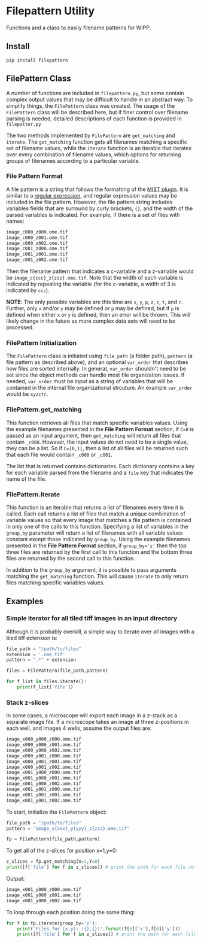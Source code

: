 # Filepattern Utility

Functions and a class to easily filename patterns for WIPP.

## Install

`pip install filepattern`

## FilePattern Class

A number of functions are included in `filepattern.py`, but some contain complex output values that may be difficult to handle in an abstract way. To simplify things, the `FilePattern` class was created. The usage of the `FilePattern` class will be described here, but if finer control over filename parsing is needed, detailed descriptions of each function is provided in `filepatter.py`

The two methods implemented by `FilePattern` are `get_matching` and `iterate`. The `get_matching` function gets all filenames matching a specific set of filename values, while the `iterate` function is an iterable that iterates over every combination of filename values, which options for returning groups of filenames according to a particular variable.

### File Pattern Format

A file pattern is a string that follows the formatting of the [MIST plugin](https://github.com/USNISTGOV/MIST/wiki/User-Guide#input-parameters). It is similar to a [regular expression](https://en.wikipedia.org/wiki/Regular_expression), and regular expression values may be included in the file pattern. However, the file pattern string includes variables fields that are surround by curly brackets, `{}`, and the width of the parsed variables is indicated. For example, if there is a set of files with names:

```bash
image_c000_z000.ome.tif
image_c000_z001.ome.tif
image_c000_z002.ome.tif
image_c001_z000.ome.tif
image_c001_z001.ome.tif
image_c001_z002.ome.tif
```

Then the filename pattern that indicates a c-variable and a z-variable would be `image_c{ccc}_z{zzz}.ome.tif`. Note that the width of each variable is indicated by repeating the variable (for the c-variable, a width of 3 is indicated by `ccc`).

**NOTE**: The only possible variables are this time are `x`, `y`, `p`, `z`, `c`, `t`, and `r`. Further, only `x` and/or `y` may be defined or `p` may be defined, but if `p` is defined when either `x` or `y` is defined, then an error will be thrown. This will likely change in the future as more complex data sets will need to be processed.

### FilePattern Initialization

The `FilePattern` class is initiated using `file_path` (a folder path), `pattern` (a file pattern as described above), and an optional `var_order` that describes how files are sorted internally. In general, `var_order` shouldn't need to be set since the object methods can handle most file organization issues. If needed, `var_order` must be input as a string of variables that will be contained in the internal file organizational strcuture. An example `var_order` would be `xyzctr`.

### FilePattern.get_matching

This function retrieves all files that match specific variables values. Using the example filenames presented in the **File Pattern Format** section, if `C=0` is passed as an input argument, then `get_matching` will return all files that contain `_c000`. However, the input values do not need to be a single value, they can be a list. So if `C=[0,1]`, then a list of all files will be returned such that each file would contain `_c000` or `_c001`.

The list that is returned contains dictionaries. Each dictionary contains a key for each variable parsed from the filename and a `file` key that indicates the name of the file.

### FilePattern.iterate

This function is an iterable that returns a list of filenames every time it is called. Each call returns a list of files that match a unique combination of variable values so that every image that matches a file pattern is contained in only one of the calls to this function. Specifying a list of variables in the `group_by` parameter will return a list of filenames with all variable values constant except those indicated by `group_by`. Using the example filenames presented in the **File Pattern Format** section, if `group_by='z'` then the top three files are returned by the first call to this function and the bottom three files are returned by the second call to this function.

In addition to the `group_by` argument, it is possible to pass arguments matching the `get_matching` function. This will cause `iterate` to only return files matching specific variables values.

## Examples

### Simple iterator for all tiled tiff images in an input directory

Although it is probably overkill, a simple way to iterate over all images with a tiled tiff extension is:
```python
file_path = "/path/to/files"
extension = '.ome.tif'
pattern = ".*" + extension

files = FilePattern(file_path,pattern)

for f_list in files.iterate():
    print(f_list['file'])
```

### Stack z-slices

In some cases, a microscope will export each image in a z-stack as a separate image file. If a microscope takes an image at three z-positions in each well, and images 4 wells, assume the output files are:

```bash
image_x000_y000_z000.ome.tif
image_x000_y000_z001.ome.tif
image_x000_y000_z002.ome.tif
image_x000_y001_z000.ome.tif
image_x000_y001_z001.ome.tif
image_x000_y001_z002.ome.tif
image_x001_y000_z000.ome.tif
image_x001_y000_z001.ome.tif
image_x001_y000_z002.ome.tif
image_x001_y001_z000.ome.tif
image_x001_y001_z001.ome.tif
image_x001_y001_z002.ome.tif
```

To start, initialize the `FilePattern` object:
```python
file_path = "/path/to/files"
pattern = "image_x{xxx}_y{yyy}_z{zzz}.ome.tif"

fp = FilePattern(file_path,pattern)
```

To get all of the z-slices for position x=1,y=0:
```python
z_slices = fp.get_matching(X=1,Y=0)
print([f['file'] for f in z_slices]) # print the path for each file returned
```
Output:
```bash
image_x001_y000_z000.ome.tif
image_x001_y000_z001.ome.tif
image_x001_y000_z002.ome.tif
```

To loop through each position doing the same thing:
```python
for f in fp.iterate(group_by='z'):
    print('Files for (x,y): ({},{})'.format(f[0]['x'],f[0]['y']))
    print([f['file'] for f in z_slices]) # print the path for each file returned
```